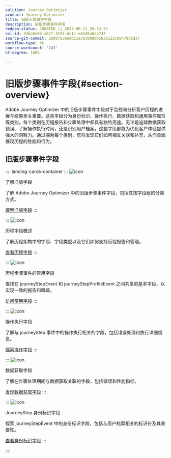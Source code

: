 ```yaml
---
solution: Journey Optimizer
product: Journey Optimizer
title: 旧版步骤事件字段
description: 旧版步骤事件字段
redpen-status: CREATED_||_2025-08-11_20-53-35
exl-id: 046a5e06-a827-4194-be1c-e6546a8da747
source-git-commit: 2b907a3be8b11ac6308d0b563e122c88478d1d37
workflow-type: ht
source-wordcount: '243'
ht-degree: 100%

---
```


# 旧版步骤事件字段{#section-overview}

Adobe Journey Optimizer 中的旧版步骤事件字段对于监控和分析客户历程的进展与结果至关重要。这些字段分为身份标识、操作执行、数据获取和通用事件属性等类别，每个类别在历程报告和步骤处理中都具有独特用途。无论是追踪数据获取错误、了解操作执行时间，还是识别用户档案，这些字段都能为优化客户体验提供强大的洞察力。通过探索每个类别，您将发现它们如何相互关联和补充，从而全面展现历程的性能和行为。

## 旧版步骤事件字段

:::: landing-cards-container
:::
![icon](https://cdn.experienceleague.adobe.com/icons/book.svg)

了解旧版字段

了解 Adobe Journey Optimizer 中的旧版步骤事件字段，包括其按字段组的分类方式。

[探索旧版字段](../using/reports/sharing-legacy-fields.md)
:::

:::
![icon](https://cdn.experienceleague.adobe.com/icons/chart-line.svg)

历程字段概述

了解历程架构中的字段、字段类型以及它们如何支持历程报告和管理。

[查看历程字段](../using/reports/sharing-journey-fields.md)
:::

:::
![icon](https://cdn.experienceleague.adobe.com/icons/list-check.svg)

历程步骤事件的常用字段

查找在 journeyStepEvent 和 journeyStepProfileEvent 之间共享的基本字段，以实现一致的报告和跟踪。

[访问常用字段](../using/reports/sharing-common-fields.md)
:::

:::
![icon](https://cdn.experienceleague.adobe.com/icons/gear.svg)

操作执行字段

了解与 journeyStep 事件中的操作执行相关的字段，包括错误处理和执行详细信息。

[探索操作字段](../using/reports/sharing-execution-fields.md)
:::

:::
![icon](https://cdn.experienceleague.adobe.com/icons/code-branch.svg)

数据获取字段

了解在步骤处理期间与数据获取关联的字段，包括错误和性能指标。

[发现数据获取字段](../using/reports/sharing-fetch-fields.md)
:::

:::
![icon](https://cdn.experienceleague.adobe.com/icons/bullseye.svg)

JourneyStep 身份标识字段

探索 journeyStepEvent 中的身份标识字段，包括与用户档案相关的标识符及其重要性。

[查看身份标识字段](../using/reports/sharing-identity-fields.md)
:::

::::
